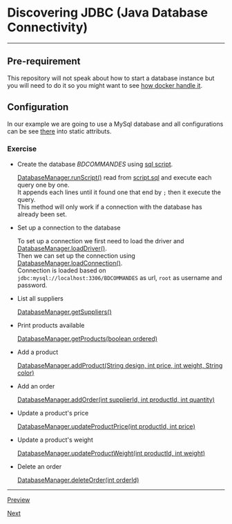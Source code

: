 # Discovering JDBC (Java Database Connectivity)   

---

## Pre-requirement  

This repository will not speak about how to start a database instance but you will need to do it so you might want to see [how docker handle it](https://dev.mysql.com/doc/mysql-installation-excerpt/8.0/en/docker-mysql-getting-started.html#docker-starting-mysql-server).

## Configuration

In our example we are going to use a MySql database and all configurations can be see [there](./JDBC_MYSQL/src/main/java/DatabaseManager.java) into static attributs.

### Exercise  

* Create the database *BDCOMMANDES* using [sql script](./JDBC_MYSQL/src/main/resources/script.sql).  

  [DatabaseManager.runScript()](https://github.com/selimhaddioui/EFREI_JavaAvancee/blob/main/TP3_JDBC/JDBC_MYSQL/src/main/java/DatabaseManager.java#L51) read from [script.sql](./JDBC_MYSQL/src/main/resources/script.sql) and execute each query one by one.  
  It appends each lines until it found one that end by `;` then it execute the query.  
  This method will only work if a connection with the database has already been set.

* Set up a connection to the database

   To set up a connection we first need to load the driver and [DatabaseManager.loadDriver()](https://github.com/selimhaddioui/EFREI_JavaAvancee/blob/main/TP3_JDBC/JDBC_MYSQL/src/main/java/DatabaseManager.java#L16).  
   Then we can set up the connection using [DatabaseManager.loadConnection()](https://github.com/selimhaddioui/EFREI_JavaAvancee/blob/main/TP3_JDBC/JDBC_MYSQL/src/main/java/DatabaseManager.java#L25).  
   Connection is loaded based on `jdbc:mysql://localhost:3306/BDCOMMANDES` as url, `root` as username and password.

* List all suppliers

  [DatabaseManager.getSuppliers()](https://github.com/selimhaddioui/EFREI_JavaAvancee/blob/main/TP3_JDBC/JDBC_MYSQL/src/main/java/DatabaseManager.java#L138)

* Print products available

  [DatabaseManager.getProducts(boolean ordered)](https://github.com/selimhaddioui/EFREI_JavaAvancee/blob/main/TP3_JDBC/JDBC_MYSQL/src/main/java/DatabaseManager.java#L166)

* Add a product

  [DatabaseManager.addProduct(String design, int price, int weight, String color)](https://github.com/selimhaddioui/EFREI_JavaAvancee/blob/main/TP3_JDBC/JDBC_MYSQL/src/main/java/DatabaseManager.java#L79)

* Add an order

  [DatabaseManager.addOrder(int supplierId, int productId, int quantity)](https://github.com/selimhaddioui/EFREI_JavaAvancee/blob/main/TP3_JDBC/JDBC_MYSQL/src/main/java/DatabaseManager.java#L109)

* Update a product's price

  [DatabaseManager.updateProductPrice(int productId, int price)](https://github.com/selimhaddioui/EFREI_JavaAvancee/blob/main/TP3_JDBC/JDBC_MYSQL/src/main/java/DatabaseManager.java#L263)

* Update a product's weight

  [DatabaseManager.updateProductWeight(int productId, int weight)](https://github.com/selimhaddioui/EFREI_JavaAvancee/blob/main/TP3_JDBC/JDBC_MYSQL/src/main/java/DatabaseManager.java#L280)

* Delete an order

  [DatabaseManager.deleteOrder(int orderId)](https://github.com/selimhaddioui/EFREI_JavaAvancee/blob/main/TP3_JDBC/JDBC_MYSQL/src/main/java/DatabaseManager.java#L297)

---  

[Preview](../README.md)

[Next]()
